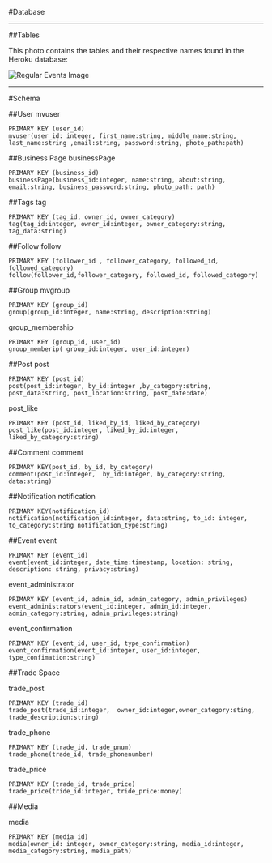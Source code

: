 #Database

-----
##Tables

This photo contains the tables and their respective names found in the Heroku database:


![Regular Events Image](https://trello-attachments.s3.amazonaws.com/5608ceb80fb0dd1ba9219a8b/799x649/902d2d186972d9961594bd7307cf2a0c/DB_tables_names.PNG)


-----
#Schema

##User
  mvuser
  
    PRIMARY KEY (user_id) 
    mvuser(user_id: integer, first_name:string, middle_name:string, last_name:string ,email:string, password:string, photo_path:path)

##Business Page
  businessPage
  
    PRIMARY KEY (business_id)
    businessPage(business_id:integer, name:string, about:string, email:string, business_password:string, photo_path: path)

##Tags
  tag
  
    PRIMARY KEY (tag_id, owner_id, owner_category)
    tag(tag_id:integer, owner_id:integer, owner_category:string, tag_data:string)
  
##Follow
  follow
  
    PRIMARY KEY (follower_id , follower_category, followed_id, followed_category)
    follow(follower_id,follower_category, followed_id, followed_category)

##Group
  mvgroup
  
    PRIMARY KEY (group_id)
    group(group_id:integer, name:string, description:string)
  
  group_membership

    PRIMARY KEY (group_id, user_id)
    group_memberip( group_id:integer, user_id:integer)

##Post
  post
  
    PRIMARY KEY (post_id)
    post(post_id:integer, by_id:integer ,by_category:string, post_data:string, post_location:string, post_date:date)
  
  post_like
  
    PRIMARY KEY (post_id, liked_by_id, liked_by_category)
    post_like(post_id:integer, liked_by_id:integer, liked_by_category:string)

##Comment
  comment
  
    PRIMARY KEY(post_id, by_id, by_category)
    comment(post_id:integer,  by_id:integer, by_category:string, data:string)

##Notification
  notification

    PRIMARY KEY(notification_id)
    notification(notification_id:integer, data:string, to_id: integer, to_category:string notification_type:string)
  
##Event
  event
  
    PRIMARY KEY (event_id)
    event(event_id:integer, date_time:timestamp, location: string, description: string, privacy:string)

  event_administrator
  
    PRIMARY KEY (event_id, admin_id, admin_category, admin_privileges)
    event_administrators(event_id:integer, admin_id:integer, admin_category:string, admin_privileges:string)

  event_confirmation
  
    PRIMARY KEY (event_id, user_id, type_confirmation)
    event_confirmation(event_id:integer, user_id:integer, type_confimation:string)

##Trade Space

  trade_post

    PRIMARY KEY (trade_id) 
    trade_post(trade_id:integer,  owner_id:integer,owner_category:sting, trade_description:string)

  trade_phone
  
    PRIMARY KEY (trade_id, trade_pnum)
    trade_phone(trade_id, trade_phonenumber)

  trade_price
  
    PRIMARY KEY (trade_id, trade_price)
    trade_price(tride_id:integer, tride_price:money)

##Media

  media
  
    PRIMARY KEY (media_id)
    media(owner_id: integer, owner_category:string, media_id:integer, media_category:string, media_path)




